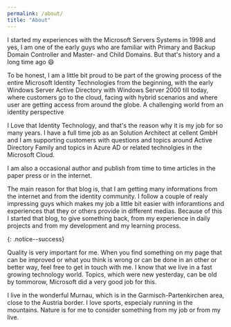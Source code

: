 ```yaml
---
permalink: /about/
title: "About"
---
```


I started my experiences with the Microsoft Servers Systems in 1998 and yes, I am one of the early guys who are familiar with Primary and Backup Domain Controller and Master- and Child Domains. But that's history and a long time ago 😄

To be honest, I am a little bit proud to be part of the growing process of the entire Microsoft Identity Technologies from the beginning, with the early Windows Server Active Directory with Windows Server 2000 till today, where customers go to the cloud, facing with hybrid scenarios and where user are getting access from around the globe. A challenging world from an identity perspective

I Love that Identity Technology, and that's the reason why it is my job for so many years. I have a full time job as an Solution Architect at cellent GmbH and I am supporting customers with questions and topics around Active Directory Family and topics in Azure AD or related technolgies in the Microsoft Cloud.

I am also a occasional author and publish from time to time articles in the paper press or in the internet.

The main reason for that blog is, that I am getting many informations from the internet and from the identity community. I follow a couple of realy impressing  guys which makes my job a little bit easier with inforamtions and experiences that they or others provide in different medias. <!--This is a comment--> Because of this I started that blog, to give something back, from my experience in daily projects and from my development and my learning process.

{: .notice--success}

Quality is very important for me. When you find something on my page that can be improved or what you think is wrong or can be done in an other or better way, feel free to get in touch with me. I know that we live in a fast growing technology world. Topics, which were new yesterday, can be old by tommorow, Microsoft did a very good job for this.

I live in the wonderful Murnau, which is in the Garmisch-Partenkirchen area, close to the Austria border. I love sports, especialy running in the mountains. Nature is for me to consider something from my job or from my live.

